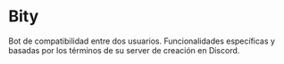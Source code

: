 # Bity
Bot de compatibilidad entre dos usuarios. Funcionalidades específicas y basadas por los términos de su server de creación en Discord. 
